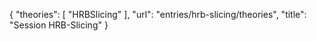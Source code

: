 {
    "theories": [
        "HRBSlicing"
    ],
    "url": "entries/hrb-slicing/theories",
    "title": "Session HRB-Slicing"
}